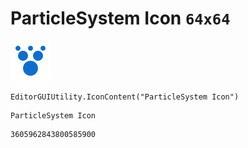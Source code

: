 # ParticleSystem Icon `64x64`
<img src="/img/ParticleSystem%20Icon.png" width=64 height=64>

``` CSharp
EditorGUIUtility.IconContent("ParticleSystem Icon")
```
```
ParticleSystem Icon
```
```
3605962843800585900
```
